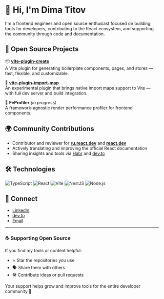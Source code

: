 # 👋 Hi, I'm Dima Titov

I'm a frontend engineer and open source enthusiast focused on building tools for developers, contributing to the React ecosystem, and supporting the community through code and documentation.

## 🚀 Open Source Projects

📦 [**vite-plugin-create**](https://github.com/dimatitov/vite-plugin-create)  
A Vite plugin for generating boilerplate components, pages, and stores — fast, flexible, and customizable.

🧩 [**vite-plugin-import-map**](https://github.com/dimatitov/vite-plugin-import-map)  
An experimental plugin that brings native import maps support to Vite — with full dev server and build integration.

🧪 **FeProfiler** *(in progress)*  
A framework-agnostic render performance profiler for frontend components.

## 🌍 Community Contributions

- Contributor and reviewer for [**ru.react.dev**](https://github.com/reactjs/ru.react.dev) and [**react.dev**](https://github.com/reactjs/react.dev)
- Actively translating and improving the official React documentation
- Sharing insights and tools via [Habr](https://habr.com/ru/users/dimatitov/posts/) and [dev.to](https://dev.to/dimatitov)

## 🛠️ Technologies

![TypeScript](https://img.shields.io/badge/-TypeScript-3178C6?style=for-the-badge&logo=typescript&logoColor=white)
![React](https://img.shields.io/badge/-React-61DAFB?style=for-the-badge&logo=react&logoColor=black)
![Vite](https://img.shields.io/badge/-Vite-646CFF?style=for-the-badge&logo=vite&logoColor=white)
![NestJS](https://img.shields.io/badge/-NestJS-E0234E?style=for-the-badge&logo=nestjs&logoColor=white)
![Node.js](https://img.shields.io/badge/-Node.js-339933?style=for-the-badge&logo=nodedotjs&logoColor=white)

## 💬 Connect

- [LinkedIn](www.linkedin.com/in/dmitrii-titov-844148204)
- [dev.to](https://dev.to/dimatitov)
- [Email](mailto:titovdima95@gmail.com)

---

### ☕ Supporting Open Source

If you find my tools or content helpful:

- ⭐ Star the repositories you use
- 🗣️ Share them with others
- 🛠️ Contribute ideas or pull requests

Your support helps grow and improve tools for the entire developer community 🙌
